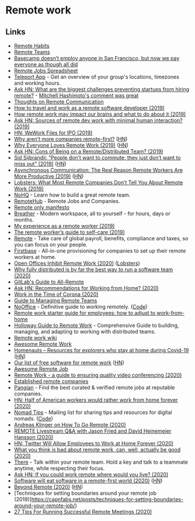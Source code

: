 # Remote work

## Links

- [Remote Habits](http://remotehabits.com/)
- [Remote Teams](https://medium.com/@beccadownes/remote-teams-45038339ac68)
- [Basecamp doesn’t employ anyone in San Francisco, but now we pay everyone as though all did](https://m.signalvnoise.com/basecamp-doesnt-employ-anyone-in-san-francisco-but-now-we-pay-everyone-as-though-all-did-3ee87013cfc2)
- [Remote Jobs Spreadsheet](https://docs.google.com/spreadsheets/d/1JfNAbUX_lN9K3MCNHO15GJtJ5qpk7H9Cl3xTBwv2FR8/edit#gid=366809548)
- [Teleport App](https://sundial.teleport.org/) - Get an overview of your group's locations, timezones and working hours.
- [Ask HN: What are the biggest challenges preventing startups from hiring remote?](https://news.ycombinator.com/item?id=17021655) - [Mitchell Hashimoto's comment was great](https://news.ycombinator.com/item?id=17022563)
- [Thoughts on Remote Communication](https://blog.danlew.net/2018/07/19/hear-me-talkin-to-ya-thoughts-on-remote-communication/)
- [How to travel and work as a remote software developer (2019)](https://www.youtube.com/watch?v=Mt16aoEzSsU)
- [How remote work may impact our brains and what to do about it (2019)](https://leowid.com/remote-work-loneliness-brain-damage/)
- [Ask HN: Sources of remote dev work with minimal human interaction? (2019)](https://news.ycombinator.com/item?id=19767428)
- [HN: WeWork Files for IPO (2019)](https://news.ycombinator.com/item?id=19781549)
- [Why aren’t more companies remote-first?](https://upside.fm/the-future-of-work-is-here-so-why-arent-more-companies-remote-first/) ([HN](https://news.ycombinator.com/item?id=20103935))
- [Why Everyone Loves Remote Work (2019)](https://usefyi.com/remote-work-report/) ([HN](https://news.ycombinator.com/item?id=20745808))
- [Ask HN: Cons of Being on a Remote/Distributed Team? (2019)](https://news.ycombinator.com/item?id=21020168)
- [Sid Sijbrandij: “People don’t want to commute; they just don’t want to miss out” (2019)](https://nohq.co/blog/sid-sijbrandij-people-dont-want-to-commute-they-ju/) ([HN](https://news.ycombinator.com/item?id=21123910))
- [Asynchronous Communication: The Real Reason Remote Workers Are More Productive (2019)](https://doist.com/blog/asynchronous-communication/) ([HN](https://news.ycombinator.com/item?id=21268162))
- [Lobsters: What Most Remote Companies Don’t Tell You About Remote Work (2019)](https://lobste.rs/s/falb03/what_most_remote_companies_don_t_tell_you)
- [NoHQ](https://nohq.co/) - Learn how to build a great remote team.
- [RemoteHub](https://remotehub.io/) - Remote Jobs and Companies.
- [Remote only manifesto](https://remoteonly.org/)
- [Breather](https://breather.com/) - Modern workspace, all to yourself - for hours, days or months.
- [My experience as a remote worker (2019)](https://www.joshwcomeau.com/posts/remote-work/)
- [The remote worker’s guide to self-care (2019)](https://blog.astropad.com/remote-worker-self-care/)
- [Remote](https://remote.com/) - Take care of global payroll, benefits, compliance and taxes, so you can focus on your people.
- [Firstbase](https://www.firstbasehq.com/) - All-in-one provisioning for companies to set up their remote workers at home.
- [Open Offices Inhibit Remote Work (2020)](https://blog.eldrid.ge/2020/02/18/open-offices-inhibiut-remote-work/) ([Lobsters](https://lobste.rs/s/lfwdz8/open_offices_inhibit_remote_work))
- [Why fully distributed is by far the best way to run a software team (2020)](https://medium.com/red-planet-labs/why-fully-distributed-is-by-far-the-best-way-to-run-a-software-team-d99abfc0c700)
- [GitLab's Guide to All-Remote](https://about.gitlab.com/company/culture/all-remote/guide/)
- [Ask HN: Recommendations for Working from Home? (2020)](https://news.ycombinator.com/item?id=22549300)
- [Work in the Time of Corona (2020)](https://blog.alicegoldfuss.com/work-in-the-time-of-corona/)
- [Guide to Managing Remote Teams](https://knowyourteam.com/m/managing_remote_teams)
- [NoOffice](https://nooffice.org/) - Definitive guide to working remotely. ([Code](https://github.com/Nozbe/NoOffice.org))
- [Remote work starter guide for employees: how to adjust to work-from-home](https://about.gitlab.com/company/culture/all-remote/remote-work-starter-guide/)
- [Holloway Guide to Remote Work](https://www.holloway.com/g/remote-work/about) - Comprehensive Guide to building, managing, and adapting to working with distributed teams.
- [Remote work wiki](https://www.notion.so/Remote-work-wiki-1b21ef5501714fffa9f5c5c25677371f)
- [Awesome Remote Work](https://github.com/hugo53/awesome-RemoteWork#readme)
- [Homenauts – Resources for explorers who stay at home during Covid-19](https://www.homenauts.com/) ([HN](https://news.ycombinator.com/item?id=22679663))
- [Our list of free software for remote work](https://puri.sm/posts/our-essential-list-of-free-software-for-remote-work/) ([HN](https://news.ycombinator.com/item?id=22698299))
- [Awesome Remote Job](https://github.com/lukasz-madon/awesome-remote-job#readme)
- [Remote Work - a guide to ensuring quality video conferencing (2020)](https://dev.to/stripe/remote-work-a-guide-to-ensuring-quality-video-conferencing-55fi)
- [Established remote companies](https://github.com/yanirs/established-remote#readme)
- [Pangian](https://pangian.com/) - Find the best curated & verified remote jobs at reputable companies.
- [HN: Half of American workers would rather work from home forever (2020)](https://news.ycombinator.com/item?id=22864827)
- [Nomad Tips](https://tinyletter.com/nomadtips) - Mailing list for sharing tips and resources for digital nomads. ([Code](https://github.com/georgemandis/remote-working-list))
- [Andreas Klinger on How To Go Remote (2020)](https://overcast.fm/+LDKdiXgwE)
- [REMOTE Livestream Q&A with Jason Fried and David Heinemeier Hansson (2020)](https://www.youtube.com/watch?v=KPKOVT4vZD4)
- [HN: Twitter Will Allow Employees to Work at Home Forever (2020)](https://news.ycombinator.com/item?id=23155647)
- [What you think is bad about remote work, can, well, actually be good (2020)](https://thorstenball.com/blog/2020/05/22/what-you-think-is-bad-about-remote-work-can-actually-be-good/)
- [There](https://there.so/) - Talk within your remote team. Hold a key and talk to a teammate anytime, while respecting their focus.
- [Ask HN: If you could work remote where would you live? (2020)](https://news.ycombinator.com/item?id=23294799)
- [Software will eat software in a remote-first world (2020)](https://themargins.substack.com/p/software-will-eat-software-in-a-remote) ([HN](https://news.ycombinator.com/item?id=23297463))
- [Beyond Remote (2020)](https://vimota.me/writing/beyond-remote) ([HN](https://news.ycombinator.com/item?id=23297888))
- [Techniques for setting boundaries around your remote job (2019)]https://capnfabs.net/posts/techniques-for-setting-boundaries-around-your-remote-job/)
- [27 Tips For Running Successful Remote Meetings (2020)](https://blog.sli.do/remote-meetings-tips/)
